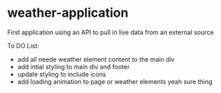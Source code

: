 # weather-application

First application using an API to pull in live data from an external source

To DO List:

- add all neede weather element content to the main div
- add intial styling to main div and footer
- update styling to include icons
- add loading animation to page or weather elements
  yeah sure thing
